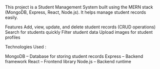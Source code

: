 This project is a  Student Management System built using the MERN stack (MongoDB, Express, React, Node.js). It helps manage student records easily.

Features
Add, view, update, and delete student records (CRUD operations)
Search for students quickly
Filter student data
Upload images for student profiles

Technologies Used :

MongoDB – Database for storing student records
Express – Backend framework
React – Frontend library
Node.js – Backend runtime